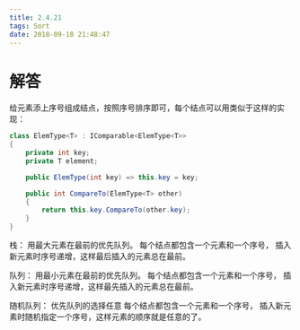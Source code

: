 ```yaml
---
title: 2.4.21
tags: Sort
date: 2018-09-10 21:48:47
---
```


# 解答

给元素添上序号组成结点，按照序号排序即可，每个结点可以用类似于这样的实现：

```csharp
class ElemType<T> : IComparable<ElemType<T>>
{
	private int key;
	private T element;

	public ElemType(int key) => this.key = key;

	public int CompareTo(ElemType<T> other)
	{
		return this.key.CompareTo(other.key);
	}
}
```

栈：
用最大元素在最前的优先队列。
每个结点都包含一个元素和一个序号，
插入新元素时序号递增，这样最后插入的元素总在最前。

队列：
用最小元素在最前的优先队列。
每个结点都包含一个元素和一个序号，
插入新元素时序号递增，这样最先插入的元素总在最前。

随机队列：
优先队列的选择任意
每个结点都包含一个元素和一个序号，
插入新元素时随机指定一个序号，这样元素的顺序就是任意的了。
